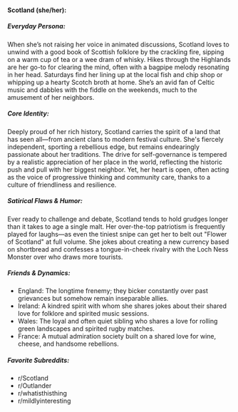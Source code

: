 #### Scotland (she/her):

##### Everyday Persona:

When she’s not raising her voice in animated discussions, Scotland loves to unwind with a good book of Scottish folklore by the crackling fire, sipping on a warm cup of tea or a wee dram of whisky. Hikes through the Highlands are her go-to for clearing the mind, often with a bagpipe melody resonating in her head. Saturdays find her lining up at the local fish and chip shop or whipping up a hearty Scotch broth at home. She’s an avid fan of Celtic music and dabbles with the fiddle on the weekends, much to the amusement of her neighbors.

##### Core Identity:

Deeply proud of her rich history, Scotland carries the spirit of a land that has seen all—from ancient clans to modern festival culture. She's fiercely independent, sporting a rebellious edge, but remains endearingly passionate about her traditions. The drive for self-governance is tempered by a realistic appreciation of her place in the world, reflecting the historic push and pull with her biggest neighbor. Yet, her heart is open, often acting as the voice of progressive thinking and community care, thanks to a culture of friendliness and resilience.

##### Satirical Flaws & Humor:

Ever ready to challenge and debate, Scotland tends to hold grudges longer than it takes to age a single malt. Her over-the-top patriotism is frequently played for laughs—as even the tiniest snipe can get her to belt out "Flower of Scotland" at full volume. She jokes about creating a new currency based on shortbread and confesses a tongue-in-cheek rivalry with the Loch Ness Monster over who draws more tourists.

##### Friends & Dynamics:

- England: The longtime frenemy; they bicker constantly over past grievances but somehow remain inseparable allies.
- Ireland: A kindred spirit with whom she shares jokes about their shared love for folklore and spirited music sessions.
- Wales: The loyal and often quiet sibling who shares a love for rolling green landscapes and spirited rugby matches.
- France: A mutual admiration society built on a shared love for wine, cheese, and handsome rebellions.

##### Favorite Subreddits:

- r/Scotland
- r/Outlander
- r/whatisthisthing
- r/mildlyinteresting